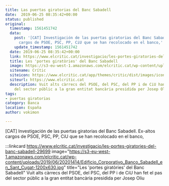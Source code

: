 ```yaml
---
title: Las puertas giratorias del Banc Sabadell
date:  2019-06-25 08:35:42+00:00
status: published
original:
  timestamp: 1561451742
  data:
    post: '[CAT] Investigación de las puertas giratorias del Banc Sabadell. Ex-altos
      cargos de PSOE, PSC, PP, CiU que se han recolocado en el banco,'
    update_timestamp: 1561451742
  date: 2019-06-25 08:35:42+00:00
  link: https://www.elcritic.cat/investigacio/les-portes-giratories-del-banc-sabadell-29699
  title: Les 'portes giratòries' del Banc Sabadell
  image: https://s3-eu-west-1.amazonaws.com/elcritic.cat/wp-content/uploads/2019/06/20201414/Edificio_Corporativo_Banco_Sabadell_en_Sant_Cugat-1200x630.jpg
  sitename: Crític
  siteicon: https://www.elcritic.cat/app/themes/critic/dist/images/icons/favicon-32x32_76726e5d.png
  siteurl: https://www.elcritic.cat
  description: Vuit alts càrrecs del PSOE, del PSC, del PP i de CiU han fet el pas
    del sector públic a la gran entitat bancària presidida per Josep Oliu
tags:
- puertas giratorias
category: Banca
location: España
author: vokimon

---
```

[CAT] Investigación de las puertas giratorias del Banc Sabadell.
Ex-altos cargos de PSOE, PSC, PP, CiU que se han recolocado en el banco,

:::linkcard https://www.elcritic.cat/investigacio/les-portes-giratories-del-banc-sabadell-29699 image="https://s3-eu-west-1.amazonaws.com/elcritic.cat/wp-content/uploads/2019/06/20201414/Edificio_Corporativo_Banco_Sabadell_en_Sant_Cugat-1200x630.jpg" title="Les 'portes giratòries' del Banc Sabadell"
    Vuit alts càrrecs del PSOE, del PSC, del PP i de CiU han fet el pas del sector públic a la gran entitat bancària presidida per Josep Oliu

